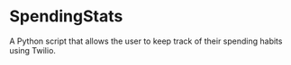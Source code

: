 # SpendingStats
A Python script that allows the user to keep track of their spending habits using Twilio.
